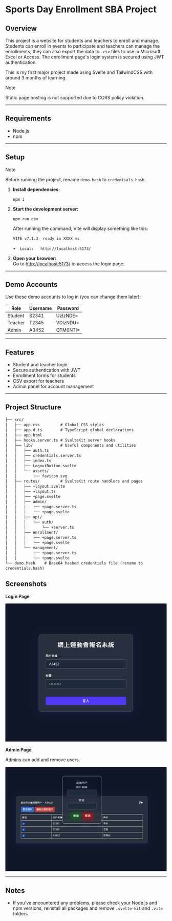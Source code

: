 # Sports Day Enrollment SBA Project

## Overview

This project is a website for students and teachers to enroll and manage. Students can enroll in events to participate and teachers can manage the enrollments, they can also export the data to `.csv` files to use in Microsoft Excel or Access. The enrollment page's login system is secured using JWT authentication.

This is my first major project made using Svelte and TailwindCSS with around 3 months of learning. 

> [!NOTE] 
> Static page hosting is not supported due to CORS policy violation.

---

## Requirements

- Node.js
- npm

---

## Setup

> [!NOTE] 
> Before running the project, rename `demo.hash` to `credentials.hash`.

1. **Install dependencies:**

    ```
    npm i
    ```

2. **Start the development server:**

    ```
    npm run dev
    ```

    After running the command, Vite will display something like this:

    ```
    VITE v7.1.3  ready in XXXX ms

    ➜  Local:   http://localhost:5173/
    ```

3. **Open your browser:**  
   Go to [http://localhost:5173/](http://localhost:5173/) to access the login page.

---

## Demo Accounts

Use these demo accounts to log in (you can change them later):

| Role    | Username | Password   |
|---------|----------|------------|
| Student | S2341    | UzIzNDE=   |
| Teacher | T2345    | VDIzNDU=   |
| Admin   | A3452    | QTM0NTI=   |

---

## Features

- Student and teacher login
- Secure authentication with JWT
- Enrollment forms for students
- CSV export for teachers
- Admin panel for account management

---

## Project Structure

```
├── src/
│   ├── app.css         # Global CSS styles
│   ├── app.d.ts        # TypeScript global declarations
│   ├── app.html
│   ├── hooks.server.ts # SvelteKit server hooks
│   ├── lib/            # Useful components and utilities
│   │   ├── auth.ts
│   │   ├── credentials.server.ts
│   │   ├── index.ts
│   │   ├── LogoutButton.svelte
│   │   └── assets/
│   │       └── favicon.svg
│   ├── routes/         # SvelteKit route handlers and pages
│   │   ├── +layout.svelte
│   │   ├── +layout.ts
│   │   ├── +page.svelte
│   │   ├── admin/
│   │   │   ├── +page.server.ts
│   │   │   └── +page.svelte
│   │   ├── api/
│   │   │   └── auth/
│   │   │       └── +server.ts
│   │   ├── enrollment/
│   │   │   ├── +page.server.ts
│   │   │   └── +page.svelte
│   │   └── management/
│   │       ├── +page.server.ts
│   │       └── +page.svelte
└── demo.hash    # Base64 hashed credentials file (rename to credentials.hash)
```

## Screenshots

**Login Page**

![login](img/login.png)

**Admin Page**

Admins can add and remove users.

![adminPage](img/admin.png)

---

## Notes

- If you've encountered any problems, please check your Node.js and npm versions, reinstall all packages and remove `.svelte-kit` and `.vite` folders